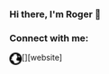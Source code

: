 ### Hi there, I'm Roger 👋

### Connect with me:

[<img align="left" alt="https://rogerwelin.github.io" width="22px" src="https://raw.githubusercontent.com/iconic/open-iconic/master/svg/globe.svg" />][website]




<!--
**rogerwelin/rogerwelin** is a ✨ _special_ ✨ repository because its `README.md` (this file) appears on your GitHub profile.

Here are some ideas to get you started:

- 🔭 I’m currently working on ...
- 🌱 I’m currently learning ...
- 👯 I’m looking to collaborate on ...
- 🤔 I’m looking for help with ...
- 💬 Ask me about ...
- 📫 How to reach me: ...
- 😄 Pronouns: ...
- ⚡ Fun fact: ...
-->
